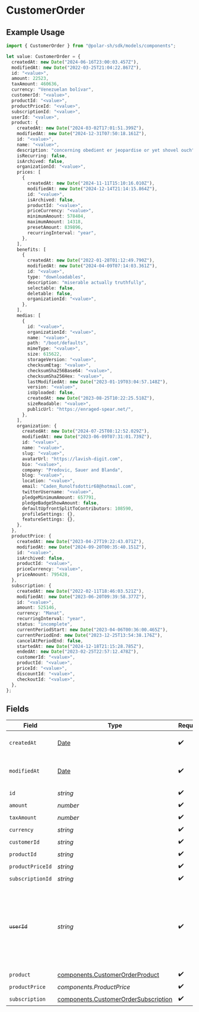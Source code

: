 # CustomerOrder

## Example Usage

```typescript
import { CustomerOrder } from "@polar-sh/sdk/models/components";

let value: CustomerOrder = {
  createdAt: new Date("2024-06-16T23:00:03.457Z"),
  modifiedAt: new Date("2022-03-25T21:04:22.867Z"),
  id: "<value>",
  amount: 22523,
  taxAmount: 460636,
  currency: "Venezuelan bolívar",
  customerId: "<value>",
  productId: "<value>",
  productPriceId: "<value>",
  subscriptionId: "<value>",
  userId: "<value>",
  product: {
    createdAt: new Date("2024-03-02T17:01:51.399Z"),
    modifiedAt: new Date("2024-12-31T07:50:18.161Z"),
    id: "<value>",
    name: "<value>",
    description: "concerning obedient er jeopardise or yet shovel ouch",
    isRecurring: false,
    isArchived: false,
    organizationId: "<value>",
    prices: [
      {
        createdAt: new Date("2024-11-11T15:10:16.010Z"),
        modifiedAt: new Date("2024-12-14T21:14:15.864Z"),
        id: "<value>",
        isArchived: false,
        productId: "<value>",
        priceCurrency: "<value>",
        minimumAmount: 578404,
        maximumAmount: 14318,
        presetAmount: 839896,
        recurringInterval: "year",
      },
    ],
    benefits: [
      {
        createdAt: new Date("2022-01-28T01:12:49.790Z"),
        modifiedAt: new Date("2024-04-09T07:14:03.361Z"),
        id: "<value>",
        type: "downloadables",
        description: "miserable actually truthfully",
        selectable: false,
        deletable: false,
        organizationId: "<value>",
      },
    ],
    medias: [
      {
        id: "<value>",
        organizationId: "<value>",
        name: "<value>",
        path: "/boot/defaults",
        mimeType: "<value>",
        size: 615622,
        storageVersion: "<value>",
        checksumEtag: "<value>",
        checksumSha256Base64: "<value>",
        checksumSha256Hex: "<value>",
        lastModifiedAt: new Date("2023-01-19T03:04:57.148Z"),
        version: "<value>",
        isUploaded: false,
        createdAt: new Date("2023-08-25T10:22:25.518Z"),
        sizeReadable: "<value>",
        publicUrl: "https://enraged-spear.net/",
      },
    ],
    organization: {
      createdAt: new Date("2024-07-25T08:12:52.029Z"),
      modifiedAt: new Date("2023-06-09T07:31:01.739Z"),
      id: "<value>",
      name: "<value>",
      slug: "<value>",
      avatarUrl: "https://lavish-digit.com",
      bio: "<value>",
      company: "Predovic, Sauer and Blanda",
      blog: "<value>",
      location: "<value>",
      email: "Caden_Runolfsdottir68@hotmail.com",
      twitterUsername: "<value>",
      pledgeMinimumAmount: 657791,
      pledgeBadgeShowAmount: false,
      defaultUpfrontSplitToContributors: 108590,
      profileSettings: {},
      featureSettings: {},
    },
  },
  productPrice: {
    createdAt: new Date("2023-04-27T19:22:43.071Z"),
    modifiedAt: new Date("2024-09-20T00:35:40.151Z"),
    id: "<value>",
    isArchived: false,
    productId: "<value>",
    priceCurrency: "<value>",
    priceAmount: 795428,
  },
  subscription: {
    createdAt: new Date("2022-02-11T18:46:03.521Z"),
    modifiedAt: new Date("2023-06-20T09:39:58.377Z"),
    id: "<value>",
    amount: 525146,
    currency: "Manat",
    recurringInterval: "year",
    status: "incomplete",
    currentPeriodStart: new Date("2023-04-06T00:36:00.465Z"),
    currentPeriodEnd: new Date("2023-12-25T13:54:38.176Z"),
    cancelAtPeriodEnd: false,
    startedAt: new Date("2024-12-18T21:15:28.785Z"),
    endedAt: new Date("2023-02-25T22:57:12.478Z"),
    customerId: "<value>",
    productId: "<value>",
    priceId: "<value>",
    discountId: "<value>",
    checkoutId: "<value>",
  },
};
```

## Fields

| Field                                                                                                                   | Type                                                                                                                    | Required                                                                                                                | Description                                                                                                             |
| ----------------------------------------------------------------------------------------------------------------------- | ----------------------------------------------------------------------------------------------------------------------- | ----------------------------------------------------------------------------------------------------------------------- | ----------------------------------------------------------------------------------------------------------------------- |
| `createdAt`                                                                                                             | [Date](https://developer.mozilla.org/en-US/docs/Web/JavaScript/Reference/Global_Objects/Date)                           | :heavy_check_mark:                                                                                                      | Creation timestamp of the object.                                                                                       |
| `modifiedAt`                                                                                                            | [Date](https://developer.mozilla.org/en-US/docs/Web/JavaScript/Reference/Global_Objects/Date)                           | :heavy_check_mark:                                                                                                      | Last modification timestamp of the object.                                                                              |
| `id`                                                                                                                    | *string*                                                                                                                | :heavy_check_mark:                                                                                                      | N/A                                                                                                                     |
| `amount`                                                                                                                | *number*                                                                                                                | :heavy_check_mark:                                                                                                      | N/A                                                                                                                     |
| `taxAmount`                                                                                                             | *number*                                                                                                                | :heavy_check_mark:                                                                                                      | N/A                                                                                                                     |
| `currency`                                                                                                              | *string*                                                                                                                | :heavy_check_mark:                                                                                                      | N/A                                                                                                                     |
| `customerId`                                                                                                            | *string*                                                                                                                | :heavy_check_mark:                                                                                                      | N/A                                                                                                                     |
| `productId`                                                                                                             | *string*                                                                                                                | :heavy_check_mark:                                                                                                      | N/A                                                                                                                     |
| `productPriceId`                                                                                                        | *string*                                                                                                                | :heavy_check_mark:                                                                                                      | N/A                                                                                                                     |
| `subscriptionId`                                                                                                        | *string*                                                                                                                | :heavy_check_mark:                                                                                                      | N/A                                                                                                                     |
| ~~`userId`~~                                                                                                            | *string*                                                                                                                | :heavy_check_mark:                                                                                                      | : warning: ** DEPRECATED **: This will be removed in a future release, please migrate away from it as soon as possible. |
| `product`                                                                                                               | [components.CustomerOrderProduct](../../models/components/customerorderproduct.md)                                      | :heavy_check_mark:                                                                                                      | N/A                                                                                                                     |
| `productPrice`                                                                                                          | *components.ProductPrice*                                                                                               | :heavy_check_mark:                                                                                                      | N/A                                                                                                                     |
| `subscription`                                                                                                          | [components.CustomerOrderSubscription](../../models/components/customerordersubscription.md)                            | :heavy_check_mark:                                                                                                      | N/A                                                                                                                     |